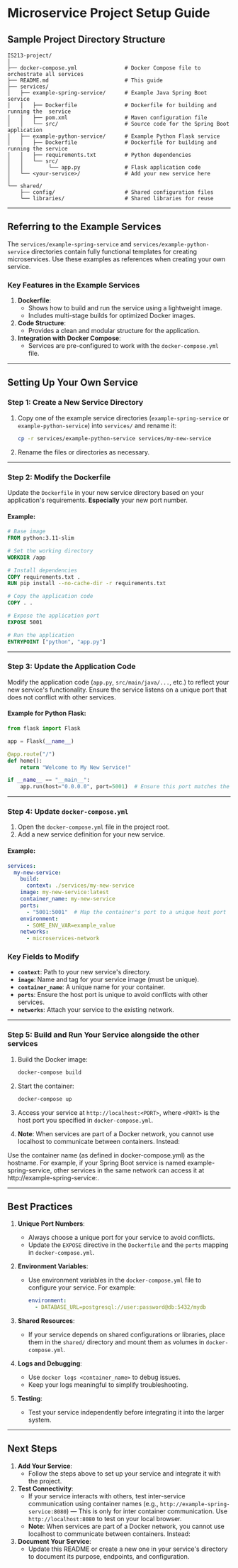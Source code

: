 # Microservice Project Setup Guide

## **Sample Project Directory Structure**

```plaintext
IS213-project/
│
├── docker-compose.yml               # Docker Compose file to orchestrate all services
├── README.md                        # This guide
├── services/
│   ├── example-spring-service/      # Example Java Spring Boot service
│   │   ├── Dockerfile               # Dockerfile for building and running the  service
│   │   ├── pom.xml                  # Maven configuration file
│   │   └── src/                     # Source code for the Spring Boot application
│   ├── example-python-service/      # Example Python Flask service
│   │   ├── Dockerfile               # Dockerfile for building and running the service
│   │   ├── requirements.txt         # Python dependencies
│   │   └── src/
│   │        └── app.py              # Flask application code
│   └── <your-service>/              # Add your new service here
│
└── shared/
    ├── config/                      # Shared configuration files
    └── libraries/                   # Shared libraries for reuse

```

---

## **Referring to the Example Services**

The `services/example-spring-service` and `services/example-python-service` directories contain fully functional templates for creating microservices. Use these examples as references when creating your own service.

### **Key Features in the Example Services**
1. **Dockerfile**:
   - Shows how to build and run the service using a lightweight image.
   - Includes multi-stage builds for optimized Docker images.
2. **Code Structure**:
   - Provides a clean and modular structure for the application.
3. **Integration with Docker Compose**:
   - Services are pre-configured to work with the `docker-compose.yml` file.

---

## **Setting Up Your Own Service**

### **Step 1: Create a New Service Directory**
1. Copy one of the example service directories (`example-spring-service` or `example-python-service`) into `services/` and rename it:
   ```bash
   cp -r services/example-python-service services/my-new-service
   ```

2. Rename the files or directories as necessary.

---

### **Step 2: Modify the Dockerfile**
Update the `Dockerfile` in your new service directory based on your application's requirements. **Especially** your new port number.

#### Example:
```dockerfile
# Base image
FROM python:3.11-slim

# Set the working directory
WORKDIR /app

# Install dependencies
COPY requirements.txt .
RUN pip install --no-cache-dir -r requirements.txt

# Copy the application code
COPY . .

# Expose the application port
EXPOSE 5001

# Run the application
ENTRYPOINT ["python", "app.py"]
```

---

### **Step 3: Update the Application Code**
Modify the application code (`app.py`, `src/main/java/...`, etc.) to reflect your new service's functionality. Ensure the service listens on a unique port that does not conflict with other services.

#### Example for Python Flask:
```python
from flask import Flask

app = Flask(__name__)

@app.route("/")
def home():
    return "Welcome to My New Service!"

if __name__ == "__main__":
    app.run(host="0.0.0.0", port=5001)  # Ensure this port matches the one in your Dockerfile
```

---

### **Step 4: Update `docker-compose.yml`**

1. Open the `docker-compose.yml` file in the project root.
2. Add a new service definition for your new service.

#### Example:
```yaml
services:
  my-new-service:
    build:
      context: ./services/my-new-service
    image: my-new-service:latest
    container_name: my-new-service
    ports:
      - "5001:5001"  # Map the container's port to a unique host port
    environment:
      - SOME_ENV_VAR=example_value
    networks:
      - microservices-network
```

### **Key Fields to Modify**
- **`context`**: Path to your new service's directory.
- **`image`**: Name and tag for your service image (must be unique).
- **`container_name`**: A unique name for your container.
- **`ports`**: Ensure the host port is unique to avoid conflicts with other services.
- **`networks`**: Attach your service to the existing network.

---

### **Step 5: Build and Run Your Service alongside the other services**
1. Build the Docker image:
   ```bash
   docker-compose build
   ```

2. Start the container:
   ```bash
   docker-compose up
   ```

3. Access your service at `http://localhost:<PORT>`, where `<PORT>` is the host port you specified in `docker-compose.yml`.

4. **Note**: When services are part of a Docker network, you cannot use localhost to communicate between containers. Instead:

Use the container name (as defined in docker-compose.yml) as the hostname.
For example, if your Spring Boot service is named example-spring-service, other services in the same network can access it at http://example-spring-service:<PORT>.


---

## **Best Practices**

1. **Unique Port Numbers**:
   - Always choose a unique port for your service to avoid conflicts.
   - Update the `EXPOSE` directive in the `Dockerfile` and the `ports` mapping in `docker-compose.yml`.

2. **Environment Variables**:
   - Use environment variables in the `docker-compose.yml` file to configure your service. For example:
     ```yaml
     environment:
       - DATABASE_URL=postgresql://user:password@db:5432/mydb
     ```

3. **Shared Resources**:
   - If your service depends on shared configurations or libraries, place them in the `shared/` directory and mount them as volumes in `docker-compose.yml`.

4. **Logs and Debugging**:
   - Use `docker logs <container_name>` to debug issues.
   - Keep your logs meaningful to simplify troubleshooting.

5. **Testing**:
   - Test your service independently before integrating it into the larger system.

---


## **Next Steps**
1. **Add Your Service**:
   - Follow the steps above to set up your service and integrate it with the project.
2. **Test Connectivity**:
   - If your service interacts with others, test inter-service communication using container names (e.g., `http://example-spring-service:8080`) — This is only for inter container communication. Use `http://localhost:8080` to test on your local browser.
   - **Note**: When services are part of a Docker network, you cannot use localhost to communicate between containers. Instead:
3. **Document Your Service**:
   - Update this README or create a new one in your service's directory to document its purpose, endpoints, and configuration.
